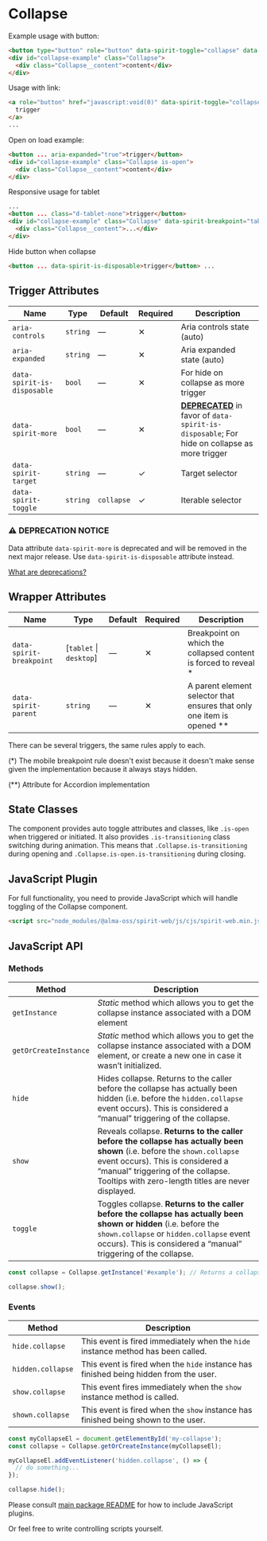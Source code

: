 # Collapse

Example usage with button:

```html
<button type="button" role="button" data-spirit-toggle="collapse" data-spirit-target="collapse-example">trigger</button>
<div id="collapse-example" class="Collapse">
  <div class="Collapse__content">content</div>
</div>
```

Usage with link:

```html
<a role="button" href="javascript:void(0)" data-spirit-toggle="collapse" data-spirit-target="collapse-example">
  trigger
</a>
...
```

Open on load example:

```html
<button ... aria-expanded="true">trigger</button>
<div id="collapse-example" class="Collapse is-open">
  <div class="Collapse__content">content</div>
</div>
```

Responsive usage for tablet

```html
...
<button ... class="d-tablet-none">trigger</button>
<div id="collapse-example" class="Collapse" data-spirit-breakpoint="tablet">
  <div class="Collapse__content">...</div>
</div>
```

Hide button when collapse

```html
<button ... data-spirit-is-disposable>trigger</button> ...
```

## Trigger Attributes

| Name                        | Type     | Default    | Required | Description                                                                                                         |
| --------------------------- | -------- | ---------- | -------- | ------------------------------------------------------------------------------------------------------------------- |
| `aria-controls`             | `string` | —          | ✕        | Aria controls state (auto)                                                                                          |
| `aria-expanded`             | `string` | —          | ✕        | Aria expanded state (auto)                                                                                          |
| `data-spirit-is-disposable` | `bool`   | —          | ✕        | For hide on collapse as more trigger                                                                                |
| `data-spirit-more`          | `bool`   | —          | ✕        | [**DEPRECATED**][readme-deprecations] in favor of `data-spirit-is-disposable`; For hide on collapse as more trigger |
| `data-spirit-target`        | `string` | —          | ✓        | Target selector                                                                                                     |
| `data-spirit-toggle`        | `string` | `collapse` | ✓        | Iterable selector                                                                                                   |

### ⚠️ DEPRECATION NOTICE

Data attribute `data-spirit-more` is deprecated and will be removed in the next major release. Use `data-spirit-is-disposable` attribute instead.

[What are deprecations?][readme-deprecations]

## Wrapper Attributes

| Name                     | Type                     | Default | Required | Description                                                              |
| ------------------------ | ------------------------ | ------- | -------- | ------------------------------------------------------------------------ |
| `data-spirit-breakpoint` | \[`tablet` \| `desktop`] | —       | ✕        | Breakpoint on which the collapsed content is forced to reveal \*         |
| `data-spirit-parent`     | `string`                 | —       | ✕        | A parent element selector that ensures that only one item is opened \*\* |

There can be several triggers, the same rules apply to each.

(\*) The mobile breakpoint rule doesn't exist because it doesn't make sense given the implementation because it always stays hidden.

(\*\*) Attribute for Accordion implementation

## State Classes

The component provides auto toggle attributes and classes, like `.is-open` when triggered or initiated.
It also provides `.is-transitioning` class switching during animation. This means that `.Collapse.is-transitioning` during
opening and `.Collapse.is-open.is-transitioning` during closing.

## JavaScript Plugin

For full functionality, you need to provide JavaScript which will handle toggling of the Collapse component.

```html
<script src="node_modules/@alma-oss/spirit-web/js/cjs/spirit-web.min.js" async></script>
```

## JavaScript API

### Methods

| Method                | Description                                                                                                                                                                                                                                              |
| --------------------- | -------------------------------------------------------------------------------------------------------------------------------------------------------------------------------------------------------------------------------------------------------- |
| `getInstance`         | _Static_ method which allows you to get the collapse instance associated with a DOM element                                                                                                                                                              |
| `getOrCreateInstance` | _Static_ method which allows you to get the collapse instance associated with a DOM element, or create a new one in case it wasn’t initialized.                                                                                                          |
| `hide`                | Hides collapse. Returns to the caller before the collapse has actually been hidden (i.e. before the `hidden.collapse` event occurs). This is considered a “manual” triggering of the collapse.                                                           |
| `show`                | Reveals collapse. **Returns to the caller before the collapse has actually been shown** (i.e. before the `shown.collapse` event occurs). This is considered a “manual” triggering of the collapse. Tooltips with zero-length titles are never displayed. |
| `toggle`              | Toggles collapse. **Returns to the caller before the collapse has actually been shown or hidden** (i.e. before the `shown.collapse` or `hidden.collapse` event occurs). This is considered a “manual” triggering of the collapse.                        |

```js
const collapse = Collapse.getInstance('#example'); // Returns a collapse instance

collapse.show();
```

### Events

| Method            | Description                                                                           |
| ----------------- | ------------------------------------------------------------------------------------- |
| `hide.collapse`   | This event is fired immediately when the `hide` instance method has been called.      |
| `hidden.collapse` | This event is fired when the `hide` instance has finished being hidden from the user. |
| `show.collapse`   | This event fires immediately when the `show` instance method is called.               |
| `shown.collapse`  | This event is fired when the `show` instance has finished being shown to the user.    |

```js
const myCollapseEl = document.getElementById('my-collapse');
const collapse = Collapse.getOrCreateInstance(myCollapseEl);

myCollapseEl.addEventListener('hidden.collapse', () => {
  // do something...
});

collapse.hide();
```

Please consult [main package README][web-readme] for how to include JavaScript plugins.

Or feel free to write controlling scripts yourself.

[readme-deprecations]: https://github.com/lmc-eu/spirit-design-system/blob/main/packages/web/README.md#deprecations
[web-readme]: https://github.com/lmc-eu/spirit-design-system/blob/main/packages/web/README.md
